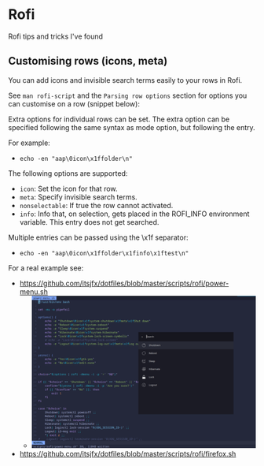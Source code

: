 # Rofi

Rofi tips and tricks I've found

## Customising rows (icons, meta)

You can add icons and invisible search terms easily to your rows in Rofi.

See `man rofi-script` and the `Parsing row options` section for options you can customise on a row (snippet below):

Extra options for individual rows can be set.  The extra option can be specified following the same syntax as mode option, but following the entry.

For example:
* `echo -en "aap\0icon\x1ffolder\n"`

The following options are supported:
* `icon`: Set the icon for that row.
* `meta`: Specify invisible search terms.
* `nonselectable`: If true the row cannot activated.
* `info`: Info that, on selection, gets placed in the ROFI_INFO environment variable. This entry does not get searched.

Multiple entries can be passed using the \x1f separator:
* `echo -en "aap\0icon\x1ffolder\x1finfo\x1ftest\n"`

For a real example see:
* https://github.com/itsjfx/dotfiles/blob/master/scripts/rofi/power-menu.sh
    * ![](./assets/rofi-power-menu-snippet.png)
* https://github.com/itsjfx/dotfiles/blob/master/scripts/rofi/firefox.sh